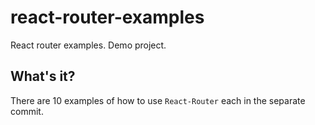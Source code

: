 # react-router-examples
React router examples. Demo project.

## What's it?
There are 10 examples of how to use `React-Router` each in the separate commit.
